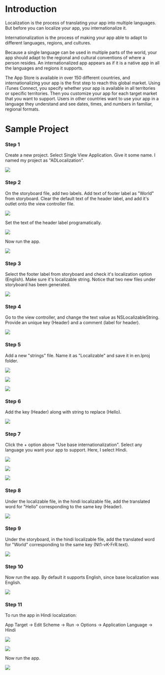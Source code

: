 # Introduction

Localization is the process of translating your app into multiple languages. But before you can localize your app, you internationalize it.

Internationalization is the process of making your app able to adapt to different languages, regions, and cultures.

Because a single language can be used in multiple parts of the world, your app should adapt to the regional and cultural conventions of where a person resides. An internationalized app appears as if it is a native app in all the languages and regions it supports.

The App Store is available in over 150 different countries, and internationalizing your app is the first step to reach this global market. Using iTunes Connect, you specify whether your app is available in all territories or specific territories. Then you customize your app for each target market that you want to support. Users in other countries want to use your app in a language they understand and see dates, times, and numbers in familiar, regional formats.

# Sample Project

### Step 1

Create a new project. Select Single View Application. Give it some name. I named my project as "ADLocalization".

![](https://github.com/AnirudhDas/AnirudhDas.github.io/blob/master/iOS/Localization/1.png)

### Step 2

On the storyboard file, add two labels. Add text of footer label as "World" from storyboard. Clear the default text of the header label, and add it's outlet onto the view controller file.

![](https://github.com/AnirudhDas/AnirudhDas.github.io/blob/master/iOS/Localization/4.png)

Set the text of the header label programatically.

![](https://github.com/AnirudhDas/AnirudhDas.github.io/blob/master/iOS/Localization/5.png)

Now run the app.

![](https://github.com/AnirudhDas/AnirudhDas.github.io/blob/master/iOS/Localization/6.png)

### Step 3

Select the footer label from storyboard and check it's localization option (English). Make sure it's localizable string. Notice that two new files under storyboard has been generated.

![](https://github.com/AnirudhDas/AnirudhDas.github.io/blob/master/iOS/Localization/7.png)

### Step 4

Go to the view controller, and change the text value as NSLocalizableString. Provide an unique key (Header) and a comment (label for header).

![](https://github.com/AnirudhDas/AnirudhDas.github.io/blob/master/iOS/Localization/8.png)

### Step 5

Add a new "strings" file. Name it as "Localizable" and save it in en.lproj folder.

![](https://github.com/AnirudhDas/AnirudhDas.github.io/blob/master/iOS/Localization/10.png)

![](https://github.com/AnirudhDas/AnirudhDas.github.io/blob/master/iOS/Localization/11.png)

![](https://github.com/AnirudhDas/AnirudhDas.github.io/blob/master/iOS/Localization/12.png)

### Step 6

Add the key (Header) along with string to replace (Hello).

![](https://github.com/AnirudhDas/AnirudhDas.github.io/blob/master/iOS/Localization/13.png)

### Step 7

Click the + option above "Use base internationalization". Select any language you want your app to support. Here, I select Hindi.

![](https://github.com/AnirudhDas/AnirudhDas.github.io/blob/master/iOS/Localization/3.png)

![](https://github.com/AnirudhDas/AnirudhDas.github.io/blob/master/iOS/Localization/14.png)

![](https://github.com/AnirudhDas/AnirudhDas.github.io/blob/master/iOS/Localization/15.png)

### Step 8

Under the localizable file, in the hindi localizable file, add the translated word for "Hello" corresponding to the same key (Header).

![](https://github.com/AnirudhDas/AnirudhDas.github.io/blob/master/iOS/Localization/16.png)

### Step 9

Under the storyboard, in the hindi localizable file, add the translated word for "World" corresponding to the same key (Nt1-vK-FrR.text).

![](https://github.com/AnirudhDas/AnirudhDas.github.io/blob/master/iOS/Localization/17.png)

### Step 10

Now run the app. By default it supports English, since base localization was English.

![](https://github.com/AnirudhDas/AnirudhDas.github.io/blob/master/iOS/Localization/6.png)

### Step 11

To run the app in Hindi localization:

App Target -> Edit Scheme -> Run -> Options -> Application Language -> Hindi

![](https://github.com/AnirudhDas/AnirudhDas.github.io/blob/master/iOS/Localization/18.png)

![](https://github.com/AnirudhDas/AnirudhDas.github.io/blob/master/iOS/Localization/19.png)

Now run the app.

![](https://github.com/AnirudhDas/AnirudhDas.github.io/blob/master/iOS/Localization/20.png)
